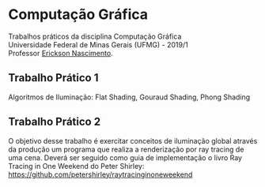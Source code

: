 # Computação Gráfica
Trabalhos práticos da disciplina Computação Gráfica  
Universidade Federal de Minas Gerais (UFMG) - 2019/1  
Professor [Erickson Nascimento](https://www.dcc.ufmg.br/dcc/?q=pt-br/node/209).

## Trabalho Prático 1
Algoritmos de Iluminação: Flat Shading, Gouraud Shading, Phong Shading

## Trabalho Prático 2
O objetivo desse trabalho é exercitar conceitos de iluminação global através da produção um programa que realiza a renderização por ray tracing de uma cena. Deverá ser seguido como guia de implementação o livro Ray Tracing in One Weekend do Peter Shirley: https://github.com/petershirley/raytracinginoneweekend
